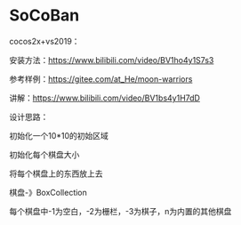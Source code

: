 # SoCoBan
cocos2x+vs2019：

安装方法：https://www.bilibili.com/video/BV1ho4y1S7s3

参考样例：https://gitee.com/at_He/moon-warriors

讲解：https://www.bilibili.com/video/BV1bs4y1H7dD

设计思路：

初始化一个10*10的初始区域

初始化每个棋盘大小

将每个棋盘上的东西放上去

棋盘-》BoxCollection

每个棋盘中-1为空白，-2为栅栏，-3为棋子，n为内置的其他棋盘

